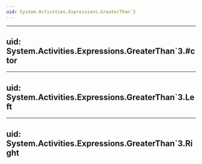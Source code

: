 ```yaml
---
uid: System.Activities.Expressions.GreaterThan`3
---
```


---
uid: System.Activities.Expressions.GreaterThan`3.#ctor
---

---
uid: System.Activities.Expressions.GreaterThan`3.Left
---

---
uid: System.Activities.Expressions.GreaterThan`3.Right
---
